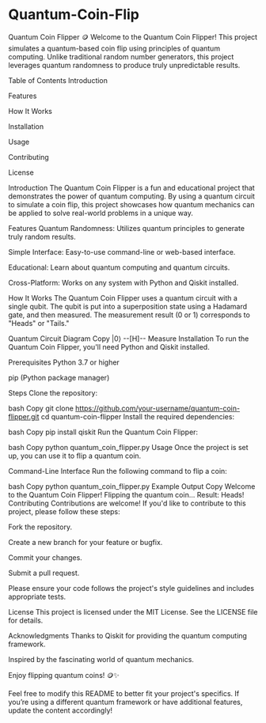 # Quantum-Coin-Flip
Quantum Coin Flipper 🪙
Welcome to the Quantum Coin Flipper! This project simulates a quantum-based coin flip using principles of quantum computing. Unlike traditional random number generators, this project leverages quantum randomness to produce truly unpredictable results.

Table of Contents
Introduction

Features

How It Works

Installation

Usage

Contributing

License

Introduction
The Quantum Coin Flipper is a fun and educational project that demonstrates the power of quantum computing. By using a quantum circuit to simulate a coin flip, this project showcases how quantum mechanics can be applied to solve real-world problems in a unique way.

Features
Quantum Randomness: Utilizes quantum principles to generate truly random results.

Simple Interface: Easy-to-use command-line or web-based interface.

Educational: Learn about quantum computing and quantum circuits.

Cross-Platform: Works on any system with Python and Qiskit installed.

How It Works
The Quantum Coin Flipper uses a quantum circuit with a single qubit. The qubit is put into a superposition state using a Hadamard gate, and then measured. The measurement result (0 or 1) corresponds to "Heads" or "Tails."

Quantum Circuit Diagram
Copy
|0⟩ --[H]-- Measure
Installation
To run the Quantum Coin Flipper, you'll need Python and Qiskit installed.

Prerequisites
Python 3.7 or higher

pip (Python package manager)

Steps
Clone the repository:

bash
Copy
git clone https://github.com/your-username/quantum-coin-flipper.git
cd quantum-coin-flipper
Install the required dependencies:

bash
Copy
pip install qiskit
Run the Quantum Coin Flipper:

bash
Copy
python quantum_coin_flipper.py
Usage
Once the project is set up, you can use it to flip a quantum coin.

Command-Line Interface
Run the following command to flip a coin:

bash
Copy
python quantum_coin_flipper.py
Example Output
Copy
Welcome to the Quantum Coin Flipper!
Flipping the quantum coin...
Result: Heads!
Contributing
Contributions are welcome! If you'd like to contribute to this project, please follow these steps:

Fork the repository.

Create a new branch for your feature or bugfix.

Commit your changes.

Submit a pull request.

Please ensure your code follows the project's style guidelines and includes appropriate tests.

License
This project is licensed under the MIT License. See the LICENSE file for details.

Acknowledgments
Thanks to Qiskit for providing the quantum computing framework.

Inspired by the fascinating world of quantum mechanics.

Enjoy flipping quantum coins! 🪙✨

Feel free to modify this README to better fit your project's specifics. If you’re using a different quantum framework or have additional features, update the content accordingly!
